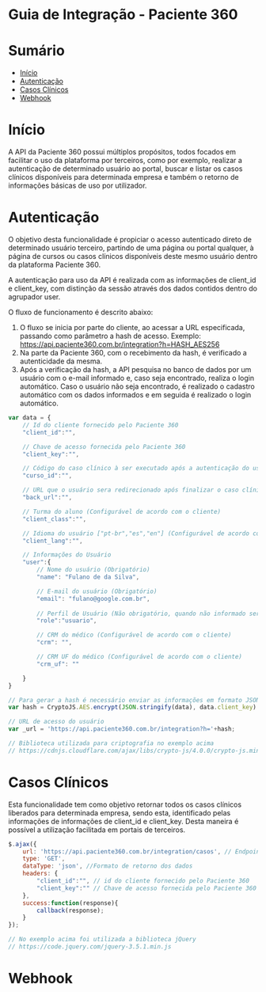Guia de Integração - Paciente 360
=============

# Sumário
- [Início](#início)
- [Autenticação](#autenticação)
- [Casos Clínicos](#casos-clínicos)
- [Webhook](#webhook)

# Início

A API da Paciente 360 possui múltiplos propósitos, todos focados em facilitar o uso da plataforma por terceiros, como por exemplo, realizar a autenticação de determinado usuário ao portal, buscar e listar os casos clínicos disponíveis para determinada empresa e também o retorno de informações básicas de uso por utilizador.


# Autenticação

O objetivo desta funcionalidade é propiciar o acesso autenticado direto de determinado usuário terceiro, partindo de uma página ou portal qualquer, à página de cursos ou casos clínicos disponíveis deste mesmo usuário dentro da plataforma Paciente 360.

A autenticação para uso da API é realizada com as informações de client_id e client_key, com distinção da sessão através dos dados contidos dentro do agrupador user. 

O fluxo de funcionamento é descrito abaixo:
 1.	O fluxo se inicia por parte do cliente, ao acessar a URL especificada, passando como parâmetro a hash de acesso.
    Exemplo: https://api.paciente360.com.br/integration?h=HASH_AES256
 2.	Na parte da Paciente 360, com o recebimento da hash, é verificado a autenticidade da mesma.
 3.	Após a verificação da hash, a API pesquisa no banco de dados por um usuário com o e-mail informado e, caso seja encontrado, realiza o login automático. Caso o     usuário não seja encontrado, é realizado o cadastro automático com os dados informados e em seguida é realizado o login automático.


```js
var data = {
    // Id do cliente fornecido pelo Paciente 360
    "client_id":"",

    // Chave de acesso fornecida pelo Paciente 360
    "client_key":"",

    // Código do caso clínico à ser executado após a autenticação do usuário (Opcional)
    "curso_id":"",

    // URL que o usuário sera redirecionado após finalizar o caso clínico (Opcional)
    "back_url":"",

    // Turma do aluno (Configurável de acordo com o cliente)
    "client_class":"",

    // Idioma do usuário ["pt-br","es","en"] (Configurável de acordo com o cliente)
    "client_lang":"",

    // Informações do Usuário
    "user":{
        // Nome do usuário (Obrigatório)
        "name": "Fulano de da Silva",

        // E-mail do usuário (Obrigatório)
        "email": "fulano@google.com.br",
        
        // Perfil de Usuário (Não obrigatório, quando não informado sera cadastrado como perfil usuário) (admin,professor,usuario)
        "role":"usuario",

        // CRM do médico (Configurável de acordo com o cliente)
        "crm": "",

        // CRM UF do médico (Configurável de acordo com o cliente)
        "crm_uf": ""

    }
}

// Para gerar a hash é necessário enviar as informações em formato JSON criptografadas em AES_256 
var hash = CryptoJS.AES.encrypt(JSON.stringify(data), data.client_key).toString();

// URL de acesso do usuário
var _url = 'https://api.paciente360.com.br/integration?h='+hash;

// Biblioteca utilizada para criptografia no exemplo acima
// https://cdnjs.cloudflare.com/ajax/libs/crypto-js/4.0.0/crypto-js.min.js

```

# Casos Clínicos

Esta funcionalidade tem como objetivo retornar todos os casos clínicos liberados para determinada empresa, sendo esta, identificado pelas informações de informações de client_id e client_key. Desta maneira é possível a utilização facilitada em portais de terceiros.

```js
$.ajax({
    url: 'https://api.paciente360.com.br/integration/casos', // Endpoint da API
    type: 'GET',
    dataType: 'json', //Formato de retorno dos dados
    headers: {
        "client_id":"", // id do cliente fornecido pelo Paciente 360
        "client_key":"" // Chave de acesso fornecida pelo Paciente 360
    },
    success:function(response){
        callback(response);
    }
});

// No exemplo acima foi utilizada a biblioteca jQuery
// https://code.jquery.com/jquery-3.5.1.min.js
```

# Webhook
